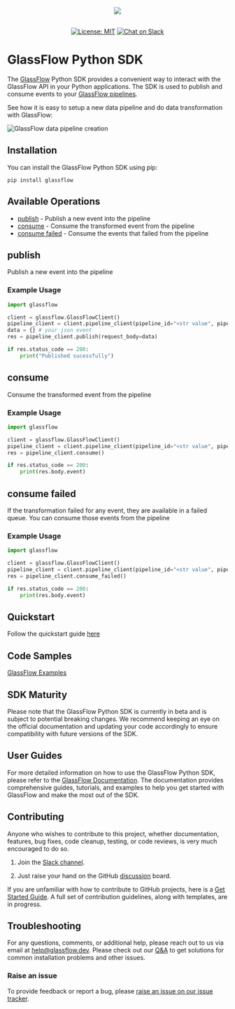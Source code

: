 <div align="center">
  <img src="https://learn.glassflow.dev/~gitbook/image?url=https:%2F%2F3630921082-files.gitbook.io%2F%7E%2Ffiles%2Fv0%2Fb%2Fgitbook-x-prod.appspot.com%2Fo%2Fspaces%252FpRyi93X0Jn9wrh2Z4Ffm%252Flogo%252Fj4ZLY66JC4CCI0kp4Tcl%252FBlue.png%3Falt=media%26token=824ab2c7-e9a7-4b53-bd9a-375650951fc1&width=128&dpr=2&quality=100&sign=312af88abf1a93b897726483f4d86c2733192ab70b94b68ba438f6c85caf7e1a" /><br /><br />
</div>
<p align="center">
        <a href="https://github.com/glassflow/glassflow-python-sdk/blob/main/LICENSE.md">
        <img src="https://img.shields.io/badge/license-MIT-blue.svg" alt="License: MIT"/></a>
<a href="https://join.slack.com/t/glassflowhub/shared_invite/zt-2g3s6nhci-bb8cXP9g9jAQ942gHP5tqg">
        <img src="https://img.shields.io/badge/slack-join-community?logo=slack&amp;logoColor=white&amp;style=flat"
            alt="Chat on Slack"></a>

# GlassFlow Python SDK

The [GlassFlow](https://www.glassflow.dev/) Python SDK provides a convenient way to interact with the GlassFlow API in your Python applications. The SDK is used to publish and consume events to your [GlassFlow pipelines](https://docs.glassflow.dev/concepts/pipeline).

See how it is easy to setup a new data pipeline and do data transformation with GlassFlow:

![GlassFlow data pipeline creation](/assets/GlassFlow%20quickstart.gif)

## Installation

You can install the GlassFlow Python SDK using pip:

```shell
pip install glassflow
```

## Available Operations

* [publish](#publish) - Publish a new event into the pipeline
* [consume](#consume) - Consume the transformed event from the pipeline
* [consume failed](#consume-failed) - Consume the events that failed from the pipeline


## publish

Publish a new event into the pipeline

### Example Usage

```python
import glassflow

client = glassflow.GlassFlowClient()
pipeline_client = client.pipeline_client(pipeline_id="<str value", pipeline_access_token="<str value>")
data = {} # your json event
res = pipeline_client.publish(request_body=data)

if res.status_code == 200:
    print("Published sucessfully")
```


## consume

Consume the transformed event from the pipeline

### Example Usage

```python
import glassflow

client = glassflow.GlassFlowClient()
pipeline_client = client.pipeline_client(pipeline_id="<str value", pipeline_access_token="<str value>")
res = pipeline_client.consume()

if res.status_code == 200:
    print(res.body.event)
```

## consume failed

If the transformation failed for any event, they are available in a failed queue. You can consume those events from the pipeline

### Example Usage

```python
import glassflow

client = glassflow.GlassFlowClient()
pipeline_client = client.pipeline_client(pipeline_id="<str value", pipeline_access_token="<str value>")
res = pipeline_client.consume_failed()

if res.status_code == 200:
    print(res.body.event)
```


## Quickstart

Follow the quickstart guide [here](https://docs.glassflow.dev/get-started/quickstart)

## Code Samples

[GlassFlow Examples](https://github.com/glassflow/glassflow-examples)

## SDK Maturity

Please note that the GlassFlow Python SDK is currently in beta and is subject to potential breaking changes. We recommend keeping an eye on the official documentation and updating your code accordingly to ensure compatibility with future versions of the SDK.


## User Guides

For more detailed information on how to use the GlassFlow Python SDK, please refer to the [GlassFlow Documentation](https://docs.glassflow.dev). The documentation provides comprehensive guides, tutorials, and examples to help you get started with GlassFlow and make the most out of the SDK.

## Contributing

Anyone who wishes to contribute to this project, whether documentation, features, bug fixes, code cleanup, testing, or code reviews, is very much encouraged to do so.

1. Join the [Slack channel](https://join.slack.com/t/glassflowhub/shared_invite/zt-2g3s6nhci-bb8cXP9g9jAQ942gHP5tqg).

2. Just raise your hand on the GitHub [discussion](https://github.com/glassflow/glassflow-python-sdk/discussions) board.

If you are unfamiliar with how to contribute to GitHub projects, here is a [Get Started Guide](https://docs.github.com/en/get-started/quickstart/contributing-to-projects). A full set of contribution guidelines, along with templates, are in progress.

## Troubleshooting

For any questions, comments, or additional help, please reach out to us via email at [help@glassflow.dev](mailto:help@glassflow.dev).
Please check out our [Q&A](https://github.com/glassflow/glassflow-python-sdk/discussions/categories/q-a) to get solutions for common installation problems and other issues.

### Raise an issue

To provide feedback or report a bug, please [raise an issue on our issue tracker](https://github.com/glassflow/glassflow-python-sdk/issues).
